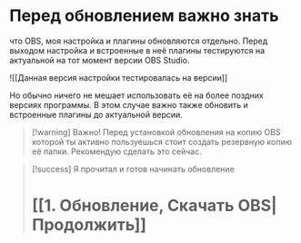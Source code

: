 # **Перед обновлением важно знать**
что OBS, моя настройка и плагины обновляются отдельно. Перед выходом настройка и встроенные в неё плагины тестируются на актуальной на тот момент версии OBS Studio.

![[Данная версия настройки тестировалась на версии]]

Но обычно ничего не мешает использовать её на более поздних версиях программы. В этом случае важно также обновить и встроенные плагины до актуальной версии.

> [!warning] Важно!
> Перед установкой обновления на копию OBS которой ты активно пользуешься стоит создать резервную копию её папки. Рекомендую сделать это сейчас.

> [!success] Я прочитал и готов начинать обновление
> # [[1. Обновление, Скачать OBS|Продолжить]]